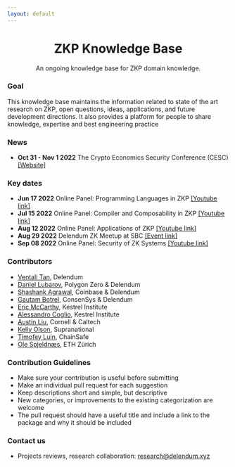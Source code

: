 ```yaml
---
layout: default
---
```


<div align="center">
  <h1 align="center">ZKP Knowledge Base</h1>
  <p align="center">An ongoing knowledge base for ZKP domain knowledge.</p>
</div>

### Goal

This knowledge base maintains the information related to state of the art research on ZKP, open questions, ideas, applications, and future development directions. It also provides a platform for people to share knowledge, expertise and best engineering practice

### News

- **Oct 31 - Nov 1 2022** The Crypto Economics Security Conference (CESC) [[Website]](https://cesc.io/)

### Key dates

- **Jun 17 2022** Online Panel: Programming Languages in ZKP [[Youtube link]](https://www.youtube.com/watch?v=UKeQekPS1L4)
- **Jul 15 2022** Online Panel: Compiler and Composability in ZKP [[Youtube link]](https://www.youtube.com/watch?v=zRngElDdUNE&t=2s)
- **Aug 12 2022** Online Panel: Applications of ZKP [[Youtube link]](https://www.youtube.com/watch?v=m5WiIOC3xcM&t=148s)
- **Aug 29 2022** Delendum ZK Meetup at SBC [[Event link]](https://www.eventbrite.com/e/delendum-zk-meetup-at-sbc-tickets-396799998477)
- **Sep 08 2022** Online Panel: Security of ZK Systems [[Youtube link]](https://www.youtube.com/watch?v=SxI8uNBp05k)

### Contributors

- [Ventali Tan](https://github.com/ventali), Delendum
- [Daniel Lubarov](http://daniel.lubarov.com/), Polygon Zero & Delendum
- [Shashank Agrawal](https://shashank-agrawal.com/), Coinbase & Delendum
- [Gautam Botrel](https://www.linkedin.com/in/gautam-botrel/), ConsenSys & Delendum
- [Eric McCarthy](https://www.kestrel.edu/people/mccarthy/), Kestrel Institute
- [Alessandro Coglio](https://www.kestrel.edu/people/coglio/), Kestrel Institute
- [Austin Liu](https://www.linkedin.com/in/austin-liu-83844369/), Cornell & Caltech
- [Kelly Olson](https://www.linkedin.com/in/kelly-olson-281497144/), Supranational
- [Timofey Luin](https://github.com/timoth-y), ChainSafe
- [Ole Spjeldnæs](https://www.linkedin.com/in/ole-spjeldn%C3%A6s-34a4a0122/), ETH Zürich

### Contribution Guidelines

- Make sure your contribution is useful before submitting
- Make an individual pull request for each suggestion
- Keep descriptions short and simple, but descriptive
- New categories, or improvements to the existing categorization are welcome
- The pull request should have a useful title and include a link to the package and why it should be included

### Contact us

- Projects reviews, research collaboration: research@delendum.xyz
